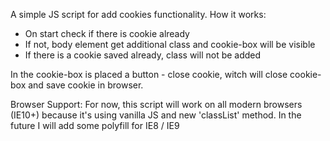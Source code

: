 A simple JS script for add cookies functionality.
How it works:

- On start check if there is cookie already
- If not, body element get additional class and cookie-box will be visible
- If there is a cookie saved already, class will not be added

In the cookie-box is placed a button - close cookie, witch will close cookie-box and save cookie in browser.

Browser Support:
For now, this script will work on all modern browsers (IE10+) because it's using vanilla JS and new 'classList' method. 
In the future I will add some polyfill for IE8 / IE9

